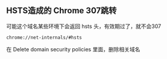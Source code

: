 
##  HSTS造成的 Chrome 307跳转

可能这个域名某些环境下会返回 hsts 头，有效期过了，就不会307

`chrome://net-internals/#hsts`

在 Delete domain security policies 里面，删除相关域名